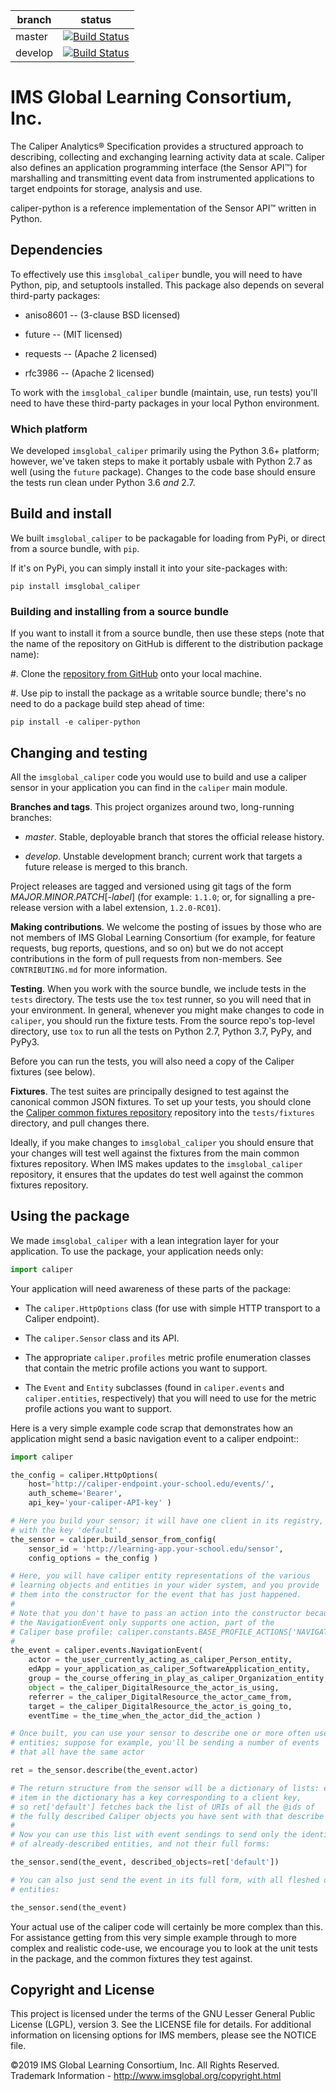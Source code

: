 | branch  | status |
|---------|--------|
| master  | [![Build Status](https://travis-ci.org/IMSGlobal/caliper-python.svg?branch=master)](https://travis-ci.org/IMSGlobal/caliper-python)|
| develop | [![Build Status](https://travis-ci.org/IMSGlobal/caliper-python.svg?branch=develop)](https://travis-ci.org/IMSGlobal/caliper-python)|


# IMS Global Learning Consortium, Inc.

The Caliper Analytics® Specification provides a structured approach to describing, collecting and
exchanging learning activity data at scale. Caliper also defines an application programming
interface (the Sensor API™) for marshalling and transmitting event data from instrumented
applications to target endpoints for storage, analysis and use.

caliper-python is a reference implementation of the Sensor API™ written in Python.


## Dependencies

To effectively use this `imsglobal_caliper` bundle, you will need to have Python, pip, and
setuptools installed. This package also depends on several third-party packages:

* aniso8601 -- (3-clause BSD licensed)

* future -- (MIT licensed)

* requests -- (Apache 2 licensed)

* rfc3986 -- (Apache 2 licensed)

To work with the `imsglobal_caliper` bundle (maintain, use, run tests) you'll need to have these
third-party packages in your local Python environment.



### Which platform

We developed `imsglobal_caliper` primarily using the Python 3.6+ platform; however, we've taken
steps to make it portably usbale with Python 2.7 as well (using the `future` package). Changes to
the code base should ensure the tests run clean under Python 3.6 *and* 2.7.


## Build and install

We built `imsglobal_caliper` to be packagable for loading from PyPi, or direct from a source
bundle, with `pip`.

If it's on PyPi, you can simply install it into your site-packages with:

``` shell
pip install imsglobal_caliper
```


### Building and installing from a source bundle

If you want to install it from a source bundle, then use these steps (note that the name of the
repository on GitHub is different to the distribution package name):

#. Clone the [repository from GitHub](https://github.com/IMSGlobal/caliper-python.git>)
   onto your local machine.

#. Use pip to install the package as a writable source bundle; there's no need
   to do a package build step ahead of time:

   ``` shell
   pip install -e caliper-python
   ```


## Changing and testing

All the `imsglobal_caliper` code you would use to build and use a caliper sensor in your
application you can find in the `caliper` main module.

**Branches and tags**. This project organizes around two, long-running branches:

- *master*. Stable, deployable branch that stores the official release history.

- *develop*. Unstable development branch; current work that targets a future release is merged to
  this branch.

Project releases are tagged and versioned using git tags of the form
*MAJOR*.*MINOR*.*PATCH*[-*label*] (for example: `1.1.0`; or, for signalling a pre-release version
with a label extension, `1.2.0-RC01`).

**Making contributions**. We welcome the posting of issues by those who are not members of IMS
Global Learning Consortium (for example, for feature requests, bug reports, questions, and so on)
but we do not accept contributions in the form of pull requests from non-members. See
`CONTRIBUTING.md` for more information.

**Testing**. When you work with the source bundle, we include tests in the `tests` directory. The
tests use the `tox` test runner, so you will need that in your environment. In general, whenever
you might make changes to code in `caliper`, you should run the fixture tests. From the source
repo's top-level directory, use `tox` to run all the tests on Python 2.7, Python 3.7, PyPy, and
PyPy3.

Before you can run the tests, you will also need a copy of the Caliper fixtures (see below).

**Fixtures**. The test suites are principally designed to test against the
canonical common JSON fixtures. To set up your tests, you should clone the
[Caliper common fixtures repository](https://github.com/IMSGlobal/caliper-common-fixtures-public>)
repository into the `tests/fixtures` directory, and pull changes there.

Ideally, if you make changes to `imsglobal_caliper` you should ensure that your changes will test
well against the fixtures from the main common fixtures repository. When IMS makes updates to the
`imsglobal_caliper` repository, it ensures that the updates do test well against the common
fixtures repository.


## Using the package

We made `imsglobal_caliper` with a lean integration layer for your application. To use the package,
your application needs only:

``` python
import caliper
```


Your application will need awareness of these parts of the package:

* The `caliper.HttpOptions` class (for use with simple HTTP transport to a Caliper endpoint).

* The `caliper.Sensor` class and its API.

* The appropriate `caliper.profiles` metric profile enumeration classes that contain the metric
  profile actions you want to support.

* The `Event` and `Entity` subclasses (found in `caliper.events` and `caliper.entities`,
  respectively) that you will need to use for the metric profile actions you want to support.

Here is a  very simple example code scrap  that demonstrates how an application might  send a basic
navigation event to a caliper endpoint::

``` python
import caliper

the_config = caliper.HttpOptions(
    host='http://caliper-endpoint.your-school.edu/events/',
    auth_scheme='Bearer',
    api_key='your-caliper-API-key' )

# Here you build your sensor; it will have one client in its registry,
# with the key 'default'.
the_sensor = caliper.build_sensor_from_config(
    sensor_id = 'http://learning-app.your-school.edu/sensor',
    config_options = the_config )

# Here, you will have caliper entity representations of the various
# learning objects and entities in your wider system, and you provide
# them into the constructor for the event that has just happened.
#
# Note that you don't have to pass an action into the constructor because
# the NavigationEvent only supports one action, part of the
# Caliper base profile: caliper.constants.BASE_PROFILE_ACTIONS['NAVIGATED_TO']
#
the_event = caliper.events.NavigationEvent(
    actor = the_user_currently_acting_as_caliper_Person_entity,
    edApp = your_application_as_caliper_SoftwareApplication_entity,
    group = the_course_offering_in_play_as_caliper_Organization_entity,
    object = the_caliper_DigitalResource_the_actor_is_using,
    referrer = the_caliper_DigitalResource_the_actor_came_from,
    target = the_caliper_DigitalResource_the_actor_is_going_to,
    eventTime = the_time_when_the_actor_did_the_action )

# Once built, you can use your sensor to describe one or more often used
# entities; suppose for example, you'll be sending a number of events
# that all have the same actor

ret = the_sensor.describe(the_event.actor)

# The return structure from the sensor will be a dictionary of lists: each
# item in the dictionary has a key corresponding to a client key,
# so ret['default'] fetches back the list of URIs of all the @ids of
# the fully described Caliper objects you have sent with that describe call.
#
# Now you can use this list with event sendings to send only the identifiers
# of already-described entities, and not their full forms:

the_sensor.send(the_event, described_objects=ret['default'])

# You can also just send the event in its full form, with all fleshed out
# entities:

the_sensor.send(the_event)
```

Your actual use of the caliper code will certainly be more complex than this. For assistance
getting from this very simple example through to more complex and realistic code-use, we encourage
you to look at the unit tests in the package, and the common fixtures they test against.


## Copyright and License

This project is licensed under the terms of the GNU Lesser General Public License (LGPL),
version 3. See the LICENSE file for details. For additional information on licensing options for
IMS members, please see the NOTICE file.

©2019 IMS Global Learning Consortium, Inc. All Rights Reserved.  Trademark Information -
http://www.imsglobal.org/copyright.html
